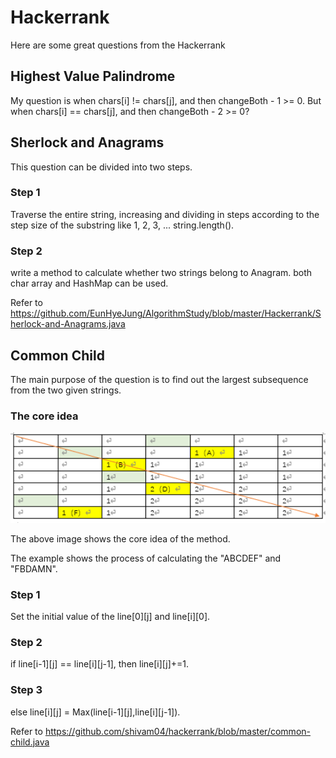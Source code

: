# Hackerrank
Here are some great questions from the Hackerrank

## Highest Value Palindrome
My question is when chars[i] != chars[j], and then changeBoth - 1 >= 0. But when chars[i] == chars[j], and then changeBoth - 2 >= 0?

## Sherlock and Anagrams
This question can be divided into two steps.
### Step 1
Traverse the entire string, increasing and dividing in steps according to the step size of the substring like 1, 2, 3, ... string.length().
### Step 2
write a method to calculate whether two strings belong to Anagram.
both char array and HashMap can be used.

Refer to https://github.com/EunHyeJung/AlgorithmStudy/blob/master/Hackerrank/Sherlock-and-Anagrams.java

## Common Child
The main purpose of the question is to find out the largest subsequence from the two given strings.
### The core idea
<img src="commonChild.png" width="800" />

The above image shows the core idea of the method. 

The example shows the process of calculating the "ABCDEF" and "FBDAMN".
### Step 1
Set the initial value of the line[0][j] and line[i][0].
### Step 2
if line[i-1][j] == line[i][j-1], then line[i][j]+=1.
### Step 3
else line[i][j] = Max(line[i-1][j],line[i][j-1]).


Refer to https://github.com/shivam04/hackerrank/blob/master/common-child.java
